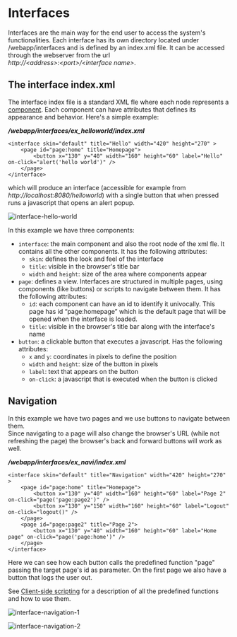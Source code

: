 # Interfaces

Interfaces are the main way for the end user to access the system's functionalities.
Each interface has its own directory located under /webapp/interfaces and is defined by an index.xml file.
It can be accessed through the webserver from the url <span style="white-space:nowrap">_http<span/>://&lt;address&gt;:&lt;port&gt;/&lt;interface name&gt;_</span>.

## The interface index.xml

The interface index file is a standard XML fle where each node represents a [component](components.html). Each component can have attributes that defines its appearance and behavior.
Here's a simple example:

**_/webapp/interfaces/ex\_helloworld/index.xml_**

    <interface skin="default" title="Hello" width="420" height="270" >
        <page id="page:home" title="Homepage">
            <button x="130" y="40" width="160" height="60" label="Hello" on-click="alert('hello world')" />
        </page>
    </interface>

which will produce an interface (accessible for example from _http<span></span>://localhost:8080/helloworld_\) with a single button that when pressed runs a javascript that opens an alert popup.

![interface-hello-world](images/interfaces/ex_hello.png)

In this example we have three components:

* `interface`: the main component and also the root node of the xml fle. It contains all the other components. It has the following attributes:
    * `skin`: defines the look and feel of the interface
    * `title`: visible in the browser's title bar
    * `width` and `height`: size of the area where components appear
* `page`: defines a view. Interfaces are structured in multiple pages, using components (like buttons) or scripts to navigate between them. It has the following attributes:
    * `id`: each component can have an id to identify it univocally. This page has id “page:homepage” which is the default page that will be opened when the interface is loaded.
    * `title`: visible in the browser's title bar along with the interface's name
* `button`: a clickable button that executes a javascript. Has the following attributes:
    * `x` and `y`: coordinates in pixels to define the position
    * `width` and `height`: size of the button in pixels
    * `label`: text that appears on the button
    * `on-click`: a javascript that is executed when the button is clicked
    
## Navigation

In this example we have two pages and we use buttons to navigate between them.    
Since navigating to a page will also change the browser's URL (while not refreshing the page) the browser's back and forward buttons will work as well.

**_/webapp/interfaces/ex\_navi/index.xml_**

    <interface skin="default" title="Navigation" width="420" height="270" >
        <page id="page:home" title="Homepage">
            <button x="130" y="40" width="160" height="60" label="Page 2" on-click="page('page:page2')" />
            <button x="130" y="150" width="160" height="60" label="Logout" on-click="logout()" />
        </page>
        <page id="page:page2" title="Page 2">
            <button x="130" y="40" width="160" height="60" label="Home page" on-click="page('page:home')" />
        </page>
    </interface>

Here we can see how each button calls the predefined function "page" passing the target page's id as parameter. 
On the first page we also have a button that logs the user out.    

See [Client-side scripting](client-scripting.html) for a description of all the predefined functions and how to use them.

![interface-navigation-1](images/interfaces/ex_navi_1.png)

![interface-navigation-2](images/interfaces/ex_navi_2.png)

